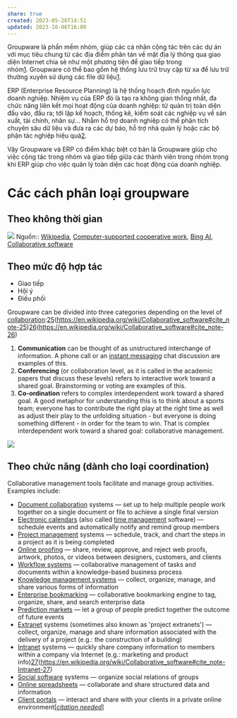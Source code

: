 ```yaml
---
share: true
created: 2023-05-26T14:51
updated: 2023-10-06T16:09
---
```

Groupware là phần mềm nhóm, giúp các cá nhân cộng tác trên các dự án với mục tiêu chung từ các địa điểm phân tán về mặt địa lý thông qua giao diện Internet chia sẻ như một phương tiện để giao tiếp trong nhóm[1](https://filegi.com/tech-term/groupware-3057/). Groupware có thể bao gồm hệ thống lưu trữ truy cập từ xa để lưu trữ thường xuyên sử dụng các file dữ liệu[1](https://filegi.com/tech-term/groupware-3057/).

ERP (Enterprise Resource Planning) là hệ thống hoạch định nguồn lực doanh nghiệp. Nhiệm vụ của ERP đó là tạo ra không gian thống nhất, đa chức năng liên kết mọi hoạt động của doanh nghiệp: từ quản trị toàn diện đầu vào, đầu ra; tới lập kế hoạch, thống kê, kiểm soát các nghiệp vụ về sản xuất, tài chính, nhân sự… Nhằm hỗ trợ doanh nghiệp có thể phân tích chuyên sâu dữ liệu và đưa ra các dự báo, hỗ trợ nhà quản lý hoặc các bộ phận tác nghiệp hiệu quả[2](https://itgtechnology.vn/so-sanh-cac-phan-mem-erp-noi-bat-tren-thi-truong-nam-2021/).

Vậy Groupware và ERP có điểm khác biệt cơ bản là Groupware giúp cho việc cộng tác trong nhóm và giao tiếp giữa các thành viên trong nhóm trong khi ERP giúp cho việc quản lý toàn diện các hoạt động của doanh nghiệp.

# Các cách phân loại groupware
## Theo không thời gian
![](https://upload.wikimedia.org/wikipedia/commons/thumb/2/28/Cscwmatrix.jpg/703px-Cscwmatrix.jpg) 
Nguồn:: [Wikipedia](../../%CE%9E%20Ngu%E1%BB%93n/Wikipedia.md), [Computer-supported cooperative work](https://en.wikipedia.org/wiki/Computer-supported_cooperative_work), [Bing AI](../../%CE%9E%20Ngu%E1%BB%93n/Bing%20AI.md), [Collaborative software](https://en.wikipedia.org/wiki/Collaborative_software)

## Theo mức độ hợp tác
- Giao tiếp
- Hội ý
- Điều phối

Groupware can be divided into three categories depending on the level of [collaboration](https://en.wikipedia.org/wiki/Collaboration "Collaboration"):[25](25.md)(https://en.wikipedia.org/wiki/Collaborative_software#cite_note-25)[26](26.md)(https://en.wikipedia.org/wiki/Collaborative_software#cite_note-26)

1.  **Communication** can be thought of as unstructured interchange of information. A phone call or an [instant messaging](https://en.wikipedia.org/wiki/Instant_messaging "Instant messaging") chat discussion are examples of this.
2.  **Conferencing** (or collaboration level, as it is called in the academic papers that discuss these levels) refers to interactive work toward a shared goal. Brainstorming or voting are examples of this.
3.  **Co-ordination** refers to complex interdependent work toward a shared goal. A good metaphor for understanding this is to think about a sports team; everyone has to contribute the right play at the right time as well as adjust their play to the unfolding situation - but everyone is doing something different - in order for the team to win. That is complex interdependent work toward a shared goal: collaborative management.


![](https://www.researchgate.net/profile/Michael-Koch-21/publication/205976839/figure/fig1/AS:651875657474064@1532430676618/Categorizing-Groupware-in-between-the-three-different-interaction-modescommunication.png) 

## Theo chức năng (dành cho loại coordination) 
Collaborative management tools facilitate and manage group activities. Examples include:

-   [Document collaboration](https://en.wikipedia.org/wiki/Document_collaboration "Document collaboration") systems — set up to help multiple people work together on a single document or file to achieve a single final version
-   [Electronic calendars](https://en.wikipedia.org/wiki/Electronic_calendar "Electronic calendar") (also called [time management](https://en.wikipedia.org/wiki/Time_management "Time management") software) — schedule events and automatically notify and remind group members
-   [Project management](https://en.wikipedia.org/wiki/Project_management "Project management") systems — schedule, track, and chart the steps in a project as it is being completed
-   [Online proofing](https://en.wikipedia.org/wiki/Online_proofing "Online proofing") — share, review, approve, and reject web proofs, artwork, photos, or videos between designers, customers, and clients
-   [Workflow systems](https://en.wikipedia.org/wiki/Workflow_system "Workflow system") — collaborative management of tasks and documents within a knowledge-based business process
-   [Knowledge management systems](https://en.wikipedia.org/wiki/Knowledge_management_software "Knowledge management software") — collect, organize, manage, and share various forms of information
-   [Enterprise bookmarking](https://en.wikipedia.org/wiki/Enterprise_bookmarking "Enterprise bookmarking") — collaborative bookmarking engine to tag, organize, share, and search enterprise data
-   [Prediction markets](https://en.wikipedia.org/wiki/Prediction_market "Prediction market") — let a group of people predict together the outcome of future events
-   [Extranet](https://en.wikipedia.org/wiki/Extranet "Extranet") systems (sometimes also known as 'project extranets') — collect, organize, manage and share information associated with the delivery of a project (e.g.: the construction of a building)
-   [Intranet](https://en.wikipedia.org/wiki/Intranet "Intranet") systems — quickly share company information to members within a company via Internet (e.g.: marketing and product info)[27](27.md)(https://en.wikipedia.org/wiki/Collaborative_software#cite_note-Intranet-27)
-   [Social software](https://en.wikipedia.org/wiki/Social_software "Social software") systems — organize social relations of groups
-   [Online spreadsheets](https://en.wikipedia.org/wiki/Online_spreadsheet "Online spreadsheet") — collaborate and share structured data and information
-   [Client portals](https://en.wikipedia.org/wiki/Client_portal "Client portal") — interact and share with your clients in a private online environment[_[citation needed](https://en.wikipedia.org/wiki/Wikipedia:Citation_needed "Wikipedia:Citation needed")_]
